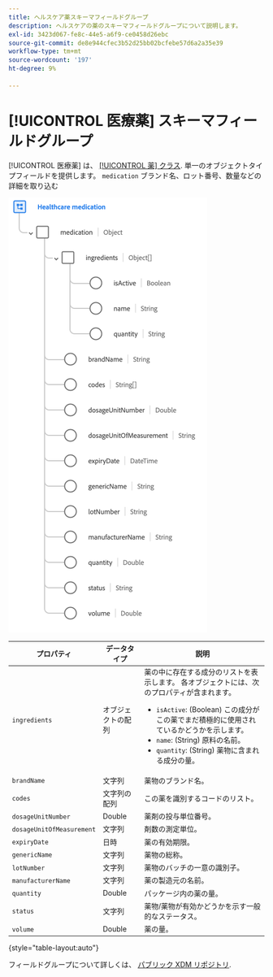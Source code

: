 ```yaml
---
title: ヘルスケア薬スキーマフィールドグループ
description: ヘルスケアの薬のスキーマフィールドグループについて説明します。
exl-id: 3423d067-fe8c-44e5-a6f9-ce0458d26ebc
source-git-commit: de8e944cfec3b52d25bb02bcfebe57d6a2a35e39
workflow-type: tm+mt
source-wordcount: '197'
ht-degree: 9%

---
```


# [!UICONTROL 医療薬] スキーマフィールドグループ

[!UICONTROL 医療薬] は、 [[!UICONTROL 薬] クラス](../../classes/medication.md). 単一のオブジェクトタイプフィールドを提供します。 `medication` ブランド名、ロット番号、数量などの詳細を取り込む

![](../../images/field-groups/healthcare-medication.png)

| プロパティ | データタイプ | 説明 |
| --- | --- | --- |
| `ingredients` | オブジェクトの配列 | 薬の中に存在する成分のリストを表示します。 各オブジェクトには、次のプロパティが含まれます。 <ul><li>`isActive`: (Boolean) この成分がこの薬でまだ積極的に使用されているかどうかを示します。</li><li>`name`: (String) 原料の名前。</li><li>`quantity`: (String) 薬物に含まれる成分の量。</li></ul> |
| `brandName` | 文字列 | 薬物のブランド名。 |
| `codes` | 文字列の配列 | この薬を識別するコードのリスト。 |
| `dosageUnitNumber` | Double | 薬剤の投与単位番号。 |
| `dosageUnitOfMeasurement` | 文字列 | 剤数の測定単位。 |
| `expiryDate` | 日時 | 薬の有効期限。 |
| `genericName` | 文字列 | 薬物の総称。 |
| `lotNumber` | 文字列 | 薬物のバッチの一意の識別子。 |
| `manufacturerName` | 文字列 | 薬の製造元の名前。 |
| `quantity` | Double | パッケージ内の薬の量。 |
| `status` | 文字列 | 薬物/薬物が有効かどうかを示す一般的なステータス。 |
| `volume` | Double | 薬の量。 |

{style="table-layout:auto"}

フィールドグループについて詳しくは、 [パブリック XDM リポジトリ](https://github.com/adobe/xdm/blob/master/components/fieldgroups/medication/healthcare-medication.schema.json).

